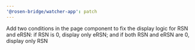 ```yaml
---
'@rosen-bridge/watcher-app': patch
---
```


Add two conditions in the page component to fix the display logic for RSN and eRSN: if RSN is 0, display only eRSN; and if both RSN and eRSN are 0, display only RSN
